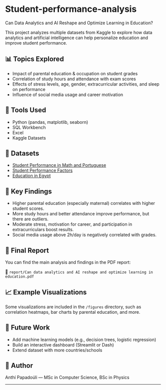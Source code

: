 # Student-performance-analysis

Can Data Analytics and AI Reshape and Optimize Learning in Education?


This project analyzes multiple datasets from Kaggle to explore how data analytics and artificial intelligence can help personalize education and improve student performance.

## 📊 Topics Explored

- Impact of parental education & occupation on student grades
- Correlation of study hours and attendance with exam scores
- Effects of stress levels, age, gender, extracurricular activities, and sleep on performance
- Influence of social media usage and career motivation

## 🧰 Tools Used

- Python (pandas, matplotlib, seaborn)
- SQL Workbench
- Excel
- Kaggle Datasets

## 📁 Datasets

- [Student Performance in Math and Portuguese](https://www.kaggle.com/datasets/mrigaankjaswal/student-performance-in-mathematics-and-portuguese)
- [Student Performance Factors](https://www.kaggle.com/datasets/lainguyn123/student-performance-factors)
- [Education in Egypt](https://www.kaggle.com/datasets/mohamedalabasy/education-inegypt)

## 🧠 Key Findings

- Higher parental education (especially maternal) correlates with higher student scores.
- More study hours and better attendance improve performance, but there are outliers.
- Moderate stress, motivation for career, and participation in extracurriculars boost results.
- Social media usage above 2h/day is negatively correlated with grades.

## 📄 Final Report

You can find the main analysis and findings in the PDF report:

📎 `report/Can data analytics and AI reshape and optimize learning in education.pdf`

## 📈 Example Visualizations

Some visualizations are included in the `/figures` directory, such as correlation heatmaps, bar charts by parental education, and more.

## 🚀 Future Work

- Add machine learning models (e.g., decision trees, logistic regression)
- Build an interactive dashboard (Streamlit or Dash)
- Extend dataset with more countries/schools

  
## 📝 Author

Anthí Papadoúli — MSc in Computer Science, BSc in Physics

---
